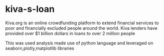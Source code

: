 # kiva-s-loan
Kiva.org is an online crowdfunding platform to extend financial services to poor and financially excluded people around the world. Kiva lenders have provided over $1 billion dollars in loans to over 2 million people

This was used analysis made use of python language and leveraged on seaborn,plotly,matplotlib libraries
